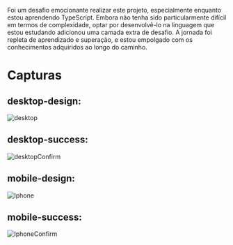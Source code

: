 
<p>Foi um desafio emocionante realizar este projeto, especialmente enquanto estou aprendendo TypeScript. Embora não tenha sido particularmente difícil em termos de complexidade, optar por desenvolvê-lo na linguagem que estou estudando adicionou uma camada extra de desafio. A jornada foi repleta de aprendizado e superação, e estou empolgado com os conhecimentos adquiridos ao longo do caminho.</p>

<h1>Capturas</h1>

<h2>desktop-design:</h2>

![desktop](https://github.com/Venoshk/Formul-rio-de-inscri-o/assets/104791837/cc20a276-9e96-4175-8d4d-9271e90ee5b5)

<h2>desktop-success:</h2>

![desktopConfirm](https://github.com/Venoshk/Formul-rio-de-inscri-o/assets/104791837/ad981417-da3a-4891-a3fb-24aacdcf5fe7)

<h2>mobile-design:</h2>

![Iphone](https://github.com/Venoshk/Formul-rio-de-inscri-o/assets/104791837/a0fadcd8-4cdc-4458-8369-c777e8f99d23)

<h2>mobile-success:</h2>

![IphoneConfirm](https://github.com/Venoshk/Formul-rio-de-inscri-o/assets/104791837/7fddcd7f-2d9b-4e27-a259-82599da788e4)


